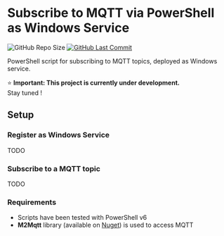 # Subscribe to MQTT via PowerShell as Windows Service

![GitHub Repo Size](https://img.shields.io/github/repo-size/pmazz/mqtt_powershell_service)
[![GitHub Last Commit](https://img.shields.io/github/last-commit/pmazz/mqtt_powershell_service)](https://github.com/pmazz/mqtt_powershell_service/commits)

PowerShell script for subscribing to MQTT topics, deployed as Windows service.

:star:
**Important: This project is currently under development.**  
Stay tuned !

## Setup

### Register as Windows Service

TODO

### Subscribe to a MQTT topic

TODO

### Requirements

* Scripts have been tested with PowerShell v6
* **M2Mqtt** library (available on [Nuget](https://www.nuget.org/packages/M2Mqtt)) is used to access MQTT
